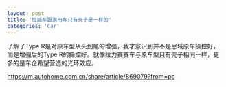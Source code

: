 ```yaml
---
layout: post
title: '性能车跟家用车只有壳子是一样的'
categories: 'Car'
---
```


了解了Type R是对原车型从头到尾的增强，我才意识到并不是思域原车操控好，而是增强后的Type R的操控好。就像拉力赛赛车与原车型只有壳子相同一样，更多的是车企希望营造的光环效应。


https://m.autohome.com.cn/share/article/869079?from=pc
